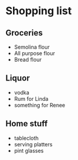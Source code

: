 # Shopping list

## Groceries

- Semolina flour
- All purpose flour
- Bread flour

## Liquor

- vodka
- Rum for Linda
- something for Renee 

## Home stuff

- tablecloth 
- serving platters
- pint glasses
